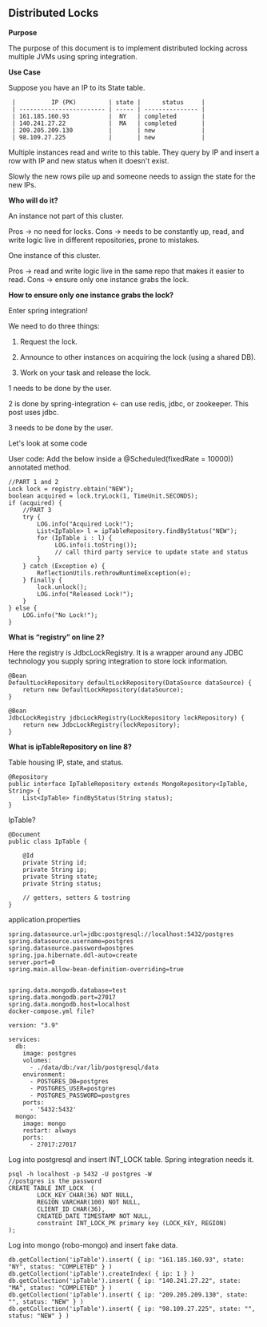 ## Distributed Locks

**Purpose**

The purpose of this document is to implement distributed locking across multiple JVMs using spring integration.

**Use Case**

Suppose you have an IP to its State table.
```
 |          IP (PK)         | state |      status     |
 | ------------------------ | ----- | --------------- |
 | 161.185.160.93           |  NY   | completed       |
 | 140.241.27.22            |  MA   | completed       |
 | 209.205.209.130          |       | new             |
 | 98.109.27.225            |       | new             |
```
Multiple instances read and write to this table. They query by IP and insert a row with IP and new status when it doesn't exist.

Slowly the new rows pile up and someone needs to assign the state for the new IPs.

**Who will do it?**

An instance not part of this cluster.

  Pros -> no need for locks.
  Cons -> needs to be constantly up, read, and write logic live in different repositories, prone to mistakes.

One instance of this cluster.

  Pros -> read and write logic live in the same repo that makes it easier to read.
  Cons -> ensure only one instance grabs the lock.

**How to ensure only one instance grabs the lock?**

Enter spring integration!

We need to do three things:
 
  1. Request the lock.

  2. Announce to other instances on acquiring the lock (using a shared DB).

  3. Work on your task and release the lock.

1 needs to be done by the user.

2 is done by spring-integration <- can use redis, jdbc, or zookeeper. This post uses jdbc.

3 needs to be done by the user.

Let's look at some code

User code: Add the below inside a @Scheduled(fixedRate = 10000)) annotated method.
  ``` 
  //PART 1 and 2
  Lock lock = registry.obtain("NEW");
  boolean acquired = lock.tryLock(1, TimeUnit.SECONDS);
  if (acquired) {
      //PART 3
      try {
          LOG.info("Acquired Lock!");
          List<IpTable> l = ipTableRepository.findByStatus("NEW");
          for (IpTable i : l) {
               LOG.info(i.toString());
               // call third party service to update state and status
          }
      } catch (Exception e) {
          ReflectionUtils.rethrowRuntimeException(e);
      } finally {
          lock.unlock();
          LOG.info("Released Lock!");
      }
  } else {
      LOG.info("No Lock!");
  }
  ```
**What is “registry” on line 2?**

Here the registry is JdbcLockRegistry. It is a wrapper around any JDBC technology you supply spring integration to store lock information.
  ```
  @Bean
  DefaultLockRepository defaultLockRepository(DataSource dataSource) {
      return new DefaultLockRepository(dataSource);
  }
  
  @Bean
  JdbcLockRegistry jdbcLockRegistry(LockRepository lockRepository) {
      return new JdbcLockRegistry(lockRepository);
  }
  ```
**What is ipTableRepository on line 8?**

Table housing IP, state, and status.
  ```  
  @Repository
  public interface IpTableRepository extends MongoRepository<IpTable, String> {
      List<IpTable> findByStatus(String status);
  }
  ```
IpTable?
  ```  
  @Document
  public class IpTable {
  
      @Id
      private String id;
      private String ip;
      private String state;
      private String status;
  
      // getters, setters & tostring
  }
  ```
application.properties
  ```  
  spring.datasource.url=jdbc:postgresql://localhost:5432/postgres
  spring.datasource.username=postgres
  spring.datasource.password=postgres
  spring.jpa.hibernate.ddl-auto=create
  server.port=0
  spring.main.allow-bean-definition-overriding=true
  
  
  spring.data.mongodb.database=test
  spring.data.mongodb.port=27017
  spring.data.mongodb.host=localhost
  docker-compose.yml file?
  ```
  ```
  version: "3.9"
  
  services:
    db:
      image: postgres
      volumes:
        - ./data/db:/var/lib/postgresql/data
      environment:
        - POSTGRES_DB=postgres
        - POSTGRES_USER=postgres
        - POSTGRES_PASSWORD=postgres
      ports:
        - '5432:5432'
    mongo:
      image: mongo
      restart: always
      ports:
        - 27017:27017
  ```
  
Log into postgresql and insert INT_LOCK table. Spring integration needs it.
  ```
  psql -h localhost -p 5432 -U postgres -W
  //postgres is the password
  CREATE TABLE INT_LOCK  (
          LOCK_KEY CHAR(36) NOT NULL,
          REGION VARCHAR(100) NOT NULL,
          CLIENT_ID CHAR(36),
          CREATED_DATE TIMESTAMP NOT NULL,
          constraint INT_LOCK_PK primary key (LOCK_KEY, REGION)
  );
  ```
Log into mongo (robo-mongo) and insert fake data.
  ``` 
  db.getCollection('ipTable').insert( { ip: "161.185.160.93", state: "NY", status: "COMPLETED" } )
  db.getCollection('ipTable').createIndex( { ip: 1 } )
  db.getCollection('ipTable').insert( { ip: "140.241.27.22", state: "MA", status: "COMPLETED" } )
  db.getCollection('ipTable').insert( { ip: "209.205.209.130", state: "", status: "NEW" } )
  db.getCollection('ipTable').insert( { ip: "98.109.27.225", state: "", status: "NEW" } )
  ```
